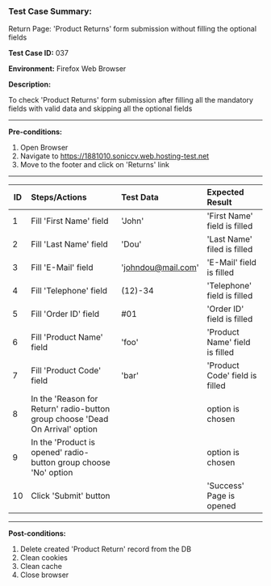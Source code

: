 
### Test Case Summary:
Return Page: 'Product Returns' form submission without filling the optional fields

**Test Case ID:** 037

**Environment:** Firefox Web Browser

**Description:** 

To check 'Product Returns' form submission after filling all the mandatory fields with valid data and skipping all the optional fields

---

**Pre-conditions:**
1. Open Browser
2. Navigate to https://1881010.soniccv.web.hosting-test.net
3. Move to the footer and click on 'Returns' link


___

|      ID       | Steps/Actions | Test Data | Expected Result |
| ------------- |:--------------|:---------- |:-------------- |
|       1       | Fill 'First Name' field | 'John' | 'First Name' field is filled |
|       2       | Fill 'Last Name' field | 'Dou' | 'Last Name' filed is filled |
|       3       | Fill 'E-Mail' field | 'johndou@mail.com' | 'E-Mail' field is filled |
|       4       | Fill 'Telephone' field | (12)-34 | 'Telephone' field is filled |
|       5       | Fill 'Order ID' field | #01 | 'Order ID' field is filled |
|       6       | Fill 'Product Name' field | 'foo' | 'Product Name' field is filled |
|       7       | Fill 'Product Code' field | 'bar' | 'Product Code' field is filled |
|       8       | In the 'Reason for Return' radio-button group choose 'Dead On Arrival' option | | option is chosen |
|       9       | In the 'Product is opened' radio-button group choose 'No' option | | option is chosen |
|       10      | Click 'Submit' button | | 'Success' Page is opened | 

---

**Post-conditions:**
1. Delete created 'Product Return' record from the DB
2. Clean cookies
3. Clean cache
4. Close browser

